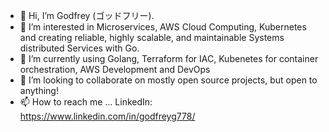 - 👋 Hi, I’m Godfrey (ゴッドフリー). 
- 👀 I’m interested in Microservices, AWS Cloud Computing, Kubernetes and creating reliable, highly scalable, and maintainable Systems distributed Services with Go.
- 🌱 I’m currently using Golang, Terraform for IAC, Kubenetes for container orchestration, AWS Development and DevOps
- 💞️ I’m looking to collaborate on mostly open source projects, but open to anything!
- 📫 How to reach me ... LinkedIn: https://www.linkedin.com/in/godfreyg778/

<!---
witterquick/witterquick is a ✨ special ✨ repository because its `README.md` (this file) appears on your GitHub profile.
You can click the Preview link to take a look at your changes.
--->
